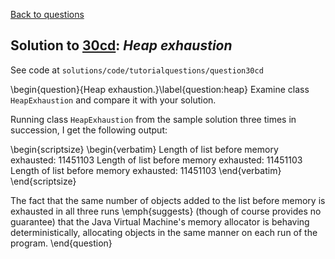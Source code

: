 [Back to questions](../README.md)

## Solution to [30cd](../questions/30cd): *Heap exhaustion*

See code at `solutions/code/tutorialquestions/question30cd`

\begin{question}{Heap exhaustion.}\label{question:heap}
Examine class `HeapExhaustion` and compare it with your solution.

Running class `HeapExhaustion` from the sample solution three times in succession, I get the following output:

\begin{scriptsize}
\begin{verbatim}
Length of list before memory exhausted: 11451103
Length of list before memory exhausted: 11451103
Length of list before memory exhausted: 11451103
\end{verbatim}
\end{scriptsize}

The fact that the same number of objects added to the list before memory is exhausted in all three runs \emph{suggests} (though of course provides no guarantee) that the Java Virtual Machine's memory allocator is behaving deterministically, allocating objects in the same manner on each run of the program.
\end{question}
